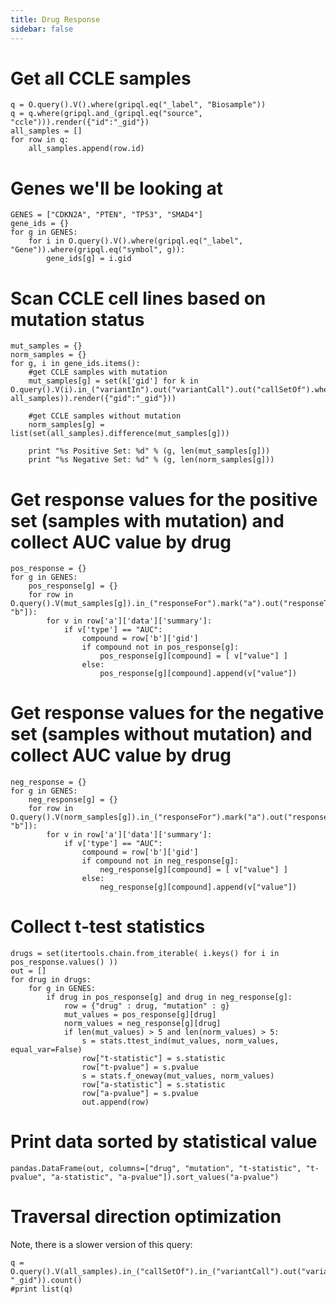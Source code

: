 ```yaml
---
title: Drug Response
sidebar: false
---
```



# Get all CCLE samples
```
q = O.query().V().where(gripql.eq("_label", "Biosample"))
q = q.where(gripql.and_(gripql.eq("source", "ccle"))).render({"id":"_gid"})
all_samples = []
for row in q:
    all_samples.append(row.id)
```

# Genes we'll be looking at
```
GENES = ["CDKN2A", "PTEN", "TP53", "SMAD4"]
gene_ids = {}
for g in GENES:
    for i in O.query().V().where(gripql.eq("_label", "Gene")).where(gripql.eq("symbol", g)):
        gene_ids[g] = i.gid
```

# Scan CCLE cell lines based on mutation status
```
mut_samples = {}
norm_samples = {}
for g, i in gene_ids.items():
    #get CCLE samples with mutation
    mut_samples[g] = set(k['gid'] for k in O.query().V(i).in_("variantIn").out("variantCall").out("callSetOf").where(gripql.in_("_gid", all_samples)).render({"gid":"_gid"}))

    #get CCLE samples without mutation
    norm_samples[g] = list(set(all_samples).difference(mut_samples[g]))

    print "%s Positive Set: %d" % (g, len(mut_samples[g]))
    print "%s Negative Set: %d" % (g, len(norm_samples[g]))
```

# Get response values for the positive set (samples with mutation) and collect AUC value by drug
```
pos_response = {}
for g in GENES:
    pos_response[g] = {}
    for row in O.query().V(mut_samples[g]).in_("responseFor").mark("a").out("responseTo").mark("b").select(["a", "b"]):
        for v in row['a']['data']['summary']:
            if v['type'] == "AUC":
                compound = row['b']['gid']
                if compound not in pos_response[g]:
                    pos_response[g][compound] = [ v["value"] ]
                else:
                    pos_response[g][compound].append(v["value"])
```



# Get response values for the negative set (samples without mutation) and collect AUC value by drug
```
neg_response = {}
for g in GENES:
    neg_response[g] = {}
    for row in O.query().V(norm_samples[g]).in_("responseFor").mark("a").out("responseTo").mark("b").select(["a", "b"]):
        for v in row['a']['data']['summary']:
            if v['type'] == "AUC":
                compound = row['b']['gid']
                if compound not in neg_response[g]:
                    neg_response[g][compound] = [ v["value"] ]
                else:
                    neg_response[g][compound].append(v["value"])
```

# Collect t-test statistics
```
drugs = set(itertools.chain.from_iterable( i.keys() for i in pos_response.values() ))
out = []
for drug in drugs:
    for g in GENES:
        if drug in pos_response[g] and drug in neg_response[g]:
            row = {"drug" : drug, "mutation" : g}
            mut_values = pos_response[g][drug]
            norm_values = neg_response[g][drug]
            if len(mut_values) > 5 and len(norm_values) > 5:
                s = stats.ttest_ind(mut_values, norm_values, equal_var=False)
                row["t-statistic"] = s.statistic
                row["t-pvalue"] = s.pvalue
                s = stats.f_oneway(mut_values, norm_values)
                row["a-statistic"] = s.statistic
                row["a-pvalue"] = s.pvalue
                out.append(row)
```

# Print data sorted by statistical value
```
pandas.DataFrame(out, columns=["drug", "mutation", "t-statistic", "t-pvalue", "a-statistic", "a-pvalue"]).sort_values("a-pvalue")
```


# Traversal direction optimization
Note, there is a slower version of this query:
```
q = O.query().V(all_samples).in_("callSetOf").in_("variantCall").out("variantIn").where(gripql.eq("gene:ENSG00000141510", "_gid")).count()
#print list(q)
```
